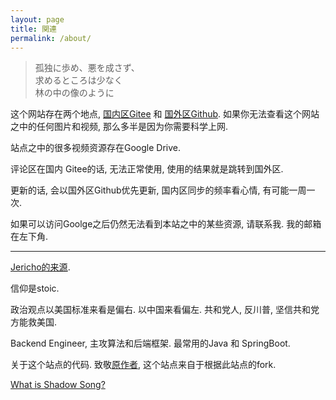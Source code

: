 ```yaml
---
layout: page
title: 関連
permalink: /about/
---
```


> 孤独に歩め、悪を成さず、  
> 求めるところは少なく  
> 林の中の像のように


这个网站存在两个地点, [国内区Gitee](https://shadowfrost.gitee.io/shadowarchive/gitTalk/) 和 [国外区Github](https://easonback26.github.io/ShadowArchive/). 如果你无法查看这个网站之中的任何图片和视频, 那么多半是因为你需要科学上网. 

站点之中的很多视频资源存在Google Drive. 

评论区在国内 Gitee的话, 无法正常使用, 使用的结果就是跳转到国外区. 

更新的话, 会以国外区Github优先更新, 国内区同步的频率看心情, 有可能一周一次. 


如果可以访问Goolge之后仍然无法看到本站之中的某些资源, 请联系我.  我的邮箱在左下角. 

---

[Jericho的来源](https://en.wikipedia.org/wiki/Jericho). 

信仰是stoic. 

政治观点以美国标准来看是偏右. 以中国来看偏左.  共和党人, 反川普, 坚信共和党方能救美国. 

Backend Engineer, 主攻算法和后端框架. 最常用的Java 和 SpringBoot. 

关于这个站点的代码. 致敬[原作者](https://himring.top/welcome-to-endworld/), 这个站点来自于根据此站点的fork. 

[What is Shadow Song?](https://www.youtube.com/watch?v=zzoh43oPUVE&ab_channel=YukaKitamura-Topic)

